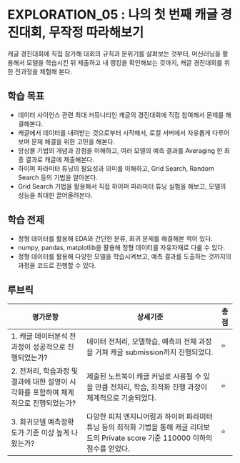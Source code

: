 # EXPLORATION_05 : 나의 첫 번째 캐글 경진대회, 무작정 따라해보기
캐글 경진대회에 직접 참가해 대회의 규칙과 분위기를 살펴보는 것부터, 머신러닝을 활용해서 모델을 학습시킨 뒤 제출하고 내 랭킹을 확인해보는 것까지, 캐글 경진대회를 위한 전과정을 체험해 본다.

## 학습 목표
- 데이터 사이언스 관련 최대 커뮤니티인 캐글의 경진대회에 직접 참여해서 문제를 해결해본다.
- 캐글에서 데이터를 내려받는 것으로부터 시작해서, 로컬 서버에서 자유롭게 다루어보며 문제 해결을 위한 고민을 해본다.
- 앙상블 기법의 개념과 강점을 이해하고, 여러 모델의 예측 결과를 Averaging 한 최종 결과로 캐글에 제출해본다.
- 하이퍼 파라미터 튜닝의 필요성과 의미를 이해하고, Grid Search, Random Search 등의 기법을 알아본다.
- Grid Search 기법을 활용해서 직접 하이퍼 파라미터 튜닝 실험을 해보고, 모델의 성능을 최대한 끌어올려본다.

## 학습 전제
- 정형 데이터를 활용해 EDA와 간단한 분류, 회귀 문제를 해결해본 적이 있다.
- numpy, pandas, matplotlib을 활용해 정형 데이터를 자유자재로 다룰 수 있다.
- 정형 데이터를 활용해 다양한 모델을 학습시켜보고, 예측 결과를 도출하는 것까지의 과정을 코드로 진행할 수 있다.

## 루브릭
|평가문항|상세기준|총점|
|------|------|---|
|1. 캐글 데이터분석 전과정이 성공적으로 진행되었는가?|데이터 전처리, 모델학습, 예측의 전체 과정을 거쳐 캐글 submission까지 진행되었다.|⭐️|
|2. 전처리, 학습과정 및 결과에 대한 설명이 시각화를 포함하여 체계적으로 진행되었는가?|제출된 노트북이 캐글 커널로 사용될 수 있을 만큼 전처리, 학습, 최적화 진행 과정이 체계적으로 기술되었다.|⭐️|
|3. 회귀모델 예측정확도가 기준 이상 높게 나왔는가?|다양한 피처 엔지니어링과 하이퍼 파라미터 튜닝 등의 최적화 기법을 통해 캐글 리더보드의 Private score 기준 110000 이하의 점수를 얻었다.|⭐️|

